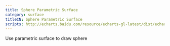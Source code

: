 ```yaml
---
title: Sphere Parametric Surface
category: surface
titleCN: Sphere Parametric Surface
scripts: http://echarts.baidu.com/resource/echarts-gl-latest/dist/echarts-gl.min.js
---
```

Use parametric surface to draw sphere
